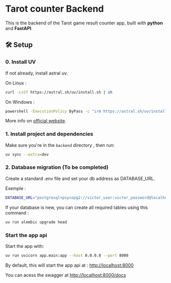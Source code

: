 # Tarot counter Backend

This is the backend of the Tarot game result counter app, built with **python** and **FastAPI**.

## 🛠️ Setup

### 0. Install UV

If not already, install astral uv.

On Linux :

```bash
curl -LsSf https://astral.sh/uv/install.sh | sh
```

On Windows :

```bash
powershell -ExecutionPolicy ByPass -c "irm https://astral.sh/uv/install.ps1 | iex"
```

More info on [official website](https://docs.astral.sh/uv/getting-started/installation/#__tabbed_1_1).

### 1. Install project and dependencies

Make sure you're in the `backend` directory , then run:

```bash
uv sync --extra=dev
```

### 2. Database migration (To be completed)

Create a standard .env file and set your db address as DATABASE_URL.

Exemple :

```bash
DATABASE_URL="postgresql+psycopg2://victor_user:victor_password@localhost:5432/tarot_db"
```

If your database is new, you can create all required tables using this command :

```bash
uv run alembic upgrade head
```

### Start the app api

Start the app with:

```bash
uv run uvicorn app.main:app --host 0.0.0.0 --port 8000
```


By default, this will start the app api at : [http://localhost:8000](http://localhost:8000)

You can acess the swagger at [http://localhost:8000/docs](http://localhost:8000/docs)